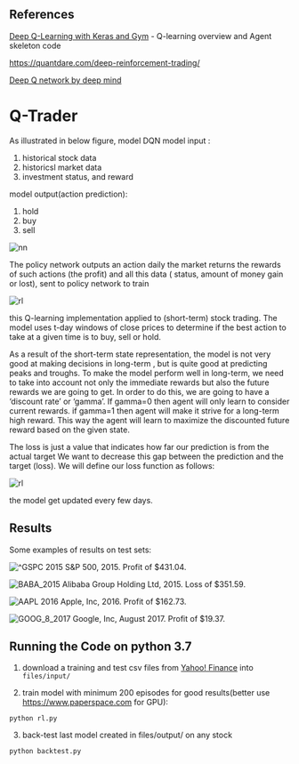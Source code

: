 ## References

[Deep Q-Learning with Keras and Gym](https://keon.io/deep-q-learning/) - Q-learning overview and Agent skeleton code

https://quantdare.com/deep-reinforcement-trading/

[Deep Q network by deep mind](https://arxiv.org/pdf/1509.06461.pdf)


# Q-Trader
As illustrated in below figure, model DQN
model input :
 1. historical stock data 
 2. historicsl market data 
 3. investment status, and reward 
 
model output(action prediction):
1. hold
2. buy
3. sell
 

![nn](https://github.com/loliksamuel/py-ML-rl-trade/blob/master/files/output/nn.png)

The policy network outputs an action daily 
the market returns the rewards of such actions (the profit)
and all this data ( status,   amount of money gain or lost), sent to policy network to train
 
![rl](https://github.com/loliksamuel/py-ML-rl-trade/blob/master/files/output/rl.png)



this Q-learning implementation applied to (short-term) stock trading. 
The model uses t-day windows of close prices to determine if the best action to take at a given time is to buy, sell or hold.


As a result of the short-term state representation, 
the model is not very good at making decisions in long-term , but is quite good at predicting peaks and troughs.
To make the model perform well in long-term, 
we need to take into account not only the immediate rewards but also the future rewards we are going to get. 
In order to do this, we are going to have a ‘discount rate’ or ‘gamma’. 
If gamma=0 then agent will only learn to consider current rewards. 
if gamma=1 then agent will make it strive for a long-term high reward.
This way the agent will learn to maximize the discounted future reward based on the given state.

The loss is just a value that indicates how far our prediction is from the actual target
We want to decrease this gap between the prediction and the target (loss). We will define our loss function as follows:

![rl](https://github.com/loliksamuel/py-ML-rl-trade/blob/master/files/output/loss.png)

the model get updated every few days.
## Results

Some examples of results on test sets:

![^GSPC 2015](https://github.com/edwardhdlu/q-trader/blob/master/images/^GSPC_2015.png)
S&P 500, 2015. Profit of $431.04.

![BABA_2015](https://github.com/edwardhdlu/q-trader/blob/master/images/BABA_2015.png)
Alibaba Group Holding Ltd, 2015. Loss of $351.59.

![AAPL 2016](https://github.com/edwardhdlu/q-trader/blob/master/images/AAPL_2016.png)
Apple, Inc, 2016. Profit of $162.73.

![GOOG_8_2017](https://github.com/edwardhdlu/q-trader/blob/master/images/GOOG_8_2017.png)
Google, Inc, August 2017. Profit of $19.37.

## Running the Code on python 3.7

1. download a training and test csv files from [Yahoo! Finance](https://ca.finance.yahoo.com/quote/%5EGSPC/history?p=%5EGSPC) into `files/input/`

2. train model with minimum 200 episodes for good results(better use https://www.paperspace.com for GPU):
```
python rl.py
```

3. back-test last model created in files/output/ on any stock
```
python backtest.py
```

